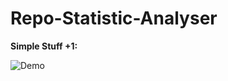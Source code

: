 # Repo-Statistic-Analyser

**Simple Stuff +1:**

![Demo](https://github.com/user-attachments/assets/4c7fa762-edcc-4b73-9248-b08d32796f99)

